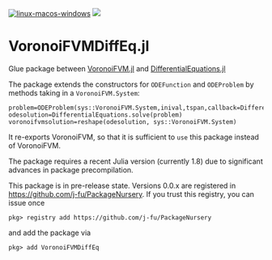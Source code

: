 [![linux-macos-windows](https://github.com/j-fu/VoronoiFVMDiffEq.jl/actions/workflows/ci.yml/badge.svg)](https://github.com/j-fu/VoronoiFVMDiffEq.jl/actions/workflows/ci.yml)
[![](https://img.shields.io/badge/docs-dev-blue.svg)](https://j-fu.github.io/VoronoiFVMDiffEq.jl/dev)


VoronoiFVMDiffEq.jl
===================

Glue package between [VoronoiFVM.jl](https://github.com/j-fu/VoronoiFVM.jl) and [DifferentialEquations.jl](https://github.com/SciML/DifferentialEquations.jl)

The package extends the constructors for `ODEFunction` and `ODEProblem` by methods taking in a `VoronoiFVM.System`:

```
problem=ODEProblem(sys::VoronoiFVM.System,inival,tspan,callback=DifferentialEquations.CallbackSet())
odesolution=DifferentialEquations.solve(problem)
voronoifvmsolution=reshape(odesolution, sys::VoronoiFVM.System)
```

It re-exports VoronoiFVM, so that it is sufficient to `use` this package instead of VoronoiFVM.

The package requires a recent Julia version (currently 1.8) due to significant advances in package precompilation.


This package is in pre-release state. Versions 0.0.x are registered in https://github.com/j-fu/PackageNursery.
If you trust this registry, you can issue once

```
pkg> registry add https://github.com/j-fu/PackageNursery
```
and add the package via  
```
pkg> add VoronoiFVMDiffEq
```

